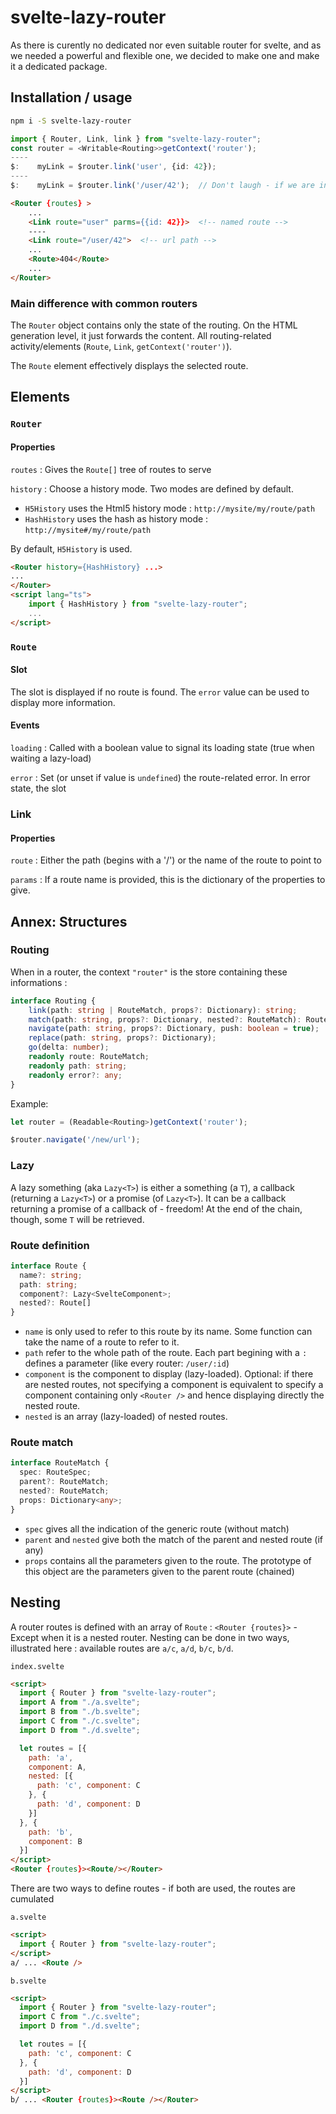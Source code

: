 # svelte-lazy-router

As there is curently no dedicated nor even suitable router for svelte, and as we needed a powerful and flexible one, we decided to make one and make it a dedicated package.

## Installation / usage

```sh
npm i -S svelte-lazy-router
```

```typescript
import { Router, Link, link } from "svelte-lazy-router";
const router = <Writable<Routing>>getContext('router');
----
$:    myLink = $router.link('user', {id: 42});
----
$:    myLink = $router.link('/user/42');  // Don't laugh - if we are in a nested router, this might become `/en/user/42` or `/de/user/42` depending of the parent router
```

```html
<Router {routes} >
    ...
    <Link route="user" parms={{id: 42}}>  <!-- named route -->
    ----
    <Link route="/user/42">  <!-- url path -->
    ...
    <Route>404</Route>
    ...
</Router>
```

### Main difference with common routers

The `Router` object contains only the state of the routing. On the HTML generation level, it just forwards the content. All routing-related activity/elements (`Route`, `Link`, `getContext('router')`).

The `Route` element effectively displays the selected route.

## Elements

### `Router`

#### Properties

`routes`
: Gives the `Route[]` tree of routes to serve

`history`
: Choose a history mode. Two modes are defined by default.
- `H5History` uses the Html5 history mode : `http://mysite/my/route/path`
- `HashHistory` uses the hash as history mode : `http://mysite#/my/route/path`

By default, `H5History` is used.

```html
<Router history={HashHistory} ...>
...
</Router>
<script lang="ts">
    import { HashHistory } from "svelte-lazy-router";
    ...
</script>
```

### `Route`

#### Slot

The slot is displayed if no route is found. The `error` value can be used to display more information.

#### Events

`loading`
: Called with a boolean value to signal its loading state (true when waiting a lazy-load)

`error`
: Set (or unset if value is `undefined`) the route-related error. In error state, the slot

### Link

#### Properties

`route`
: Either the path (begins with a '/') or the name of the route to point to

`params`
: If a route name is provided, this is the dictionary of the properties to give.

## Annex: Structures

### Routing

When in a router, the context `"router"` is the store containing these informations :

```ts
interface Routing {
    link(path: string | RouteMatch, props?: Dictionary): string;
    match(path: string, props?: Dictionary, nested?: RouteMatch): RouteMatch;
    navigate(path: string, props?: Dictionary, push: boolean = true);
    replace(path: string, props?: Dictionary);
    go(delta: number);
    readonly route: RouteMatch;
    readonly path: string;
    readonly error?: any;
}
```

Example:

```ts
let router = (Readable<Routing>)getContext('router');

$router.navigate('/new/url');
```

### Lazy

A lazy something (aka `Lazy<T>`) is either a something (a `T`), a callback (returning a `Lazy<T>`) or a promise (of `Lazy<T>`).
It can be a callback returning a promise of a callback of - freedom! At the end of the chain, though, some `T` will be retrieved.

### Route definition

```ts
interface Route {
  name?: string;
  path: string;
  component?: Lazy<SvelteComponent>;
  nested?: Route[]
}
```

- `name` is only used to refer to this route by its name. Some function can take the name of a route to refer to it.
- `path` refer to the whole path of the route. Each part begining with a `:` defines a parameter (like every router: `/user/:id`)
- `component` is the component to display (lazy-loaded). Optional: if there are nested routes, not specifying a component is
 equivalent to specify a component containing only `<Router />` and hence displaying directly the nested route.
- `nested` is an array (lazy-loaded) of nested routes.

### Route match

```ts
interface RouteMatch {
  spec: RouteSpec;
  parent?: RouteMatch;
  nested?: RouteMatch;
  props: Dictionary<any>;
}
```

- `spec` gives all the indication of the generic route (without match)
- `parent` and `nested` give both the match of the parent and nested route (if any)
- `props` contains all the parameters given to the route. The prototype of this object are the parameters given to the parent route (chained)

## Nesting

A router routes is defined with an array of `Route` : `<Router {routes}>` - Except when it is a nested router. Nesting can be done in two ways, illustrated here : available routes are `a/c`, `a/d`, `b/c`, `b/d`.

`index.svelte`

```html
<script>
  import { Router } from "svelte-lazy-router";
  import A from "./a.svelte";
  import B from "./b.svelte";
  import C from "./c.svelte";
  import D from "./d.svelte";

  let routes = [{
    path: 'a',
    component: A,
    nested: [{
      path: 'c', component: C
    }, {
      path: 'd', component: D
    }]
  }, {
    path: 'b',
    component: B
  }]
</script>
<Router {routes}><Route/></Router>
```

There are two ways to define routes - if both are used, the routes are cumulated

`a.svelte`

```html
<script>
  import { Router } from "svelte-lazy-router";
</script>
a/ ... <Route />
```

`b.svelte`

```html
<script>
  import { Router } from "svelte-lazy-router";
  import C from "./c.svelte";
  import D from "./d.svelte";

  let routes = [{
    path: 'c', component: C
  }, {
    path: 'd', component: D
  }]
</script>
b/ ... <Router {routes}><Route /></Router>
```